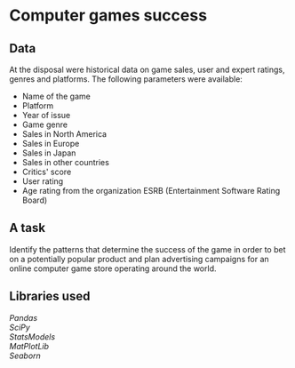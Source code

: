 # Computer games success

## Data

At the disposal were historical data on game sales, user and expert ratings, genres and platforms. The following parameters were available:

- Name of the game
- Platform
- Year of issue
- Game genre
- Sales in North America
- Sales in Europe
- Sales in Japan
- Sales in other countries
- Critics' score
- User rating
- Age rating from the organization ESRB (Entertainment Software Rating Board)

## A task

Identify the patterns that determine the success of the game in order to bet on a potentially popular product and plan advertising campaigns for an online computer game store operating around the world.

## Libraries used
*Pandas* \
*SciPy* \
*StatsModels* \
*MatPlotLib* \
*Seaborn*
